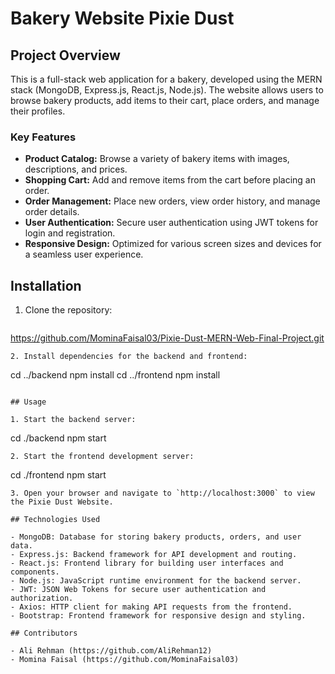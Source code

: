 # Bakery Website Pixie Dust

## Project Overview

This is a full-stack web application for a bakery, developed using the MERN stack (MongoDB, Express.js, React.js, Node.js). The website allows users to browse bakery products, add items to their cart, place orders, and manage their profiles.

### Key Features

- **Product Catalog:** Browse a variety of bakery items with images, descriptions, and prices.
- **Shopping Cart:** Add and remove items from the cart before placing an order.
- **Order Management:** Place new orders, view order history, and manage order details.
- **User Authentication:** Secure user authentication using JWT tokens for login and registration.
- **Responsive Design:** Optimized for various screen sizes and devices for a seamless user experience.

## Installation

1. Clone the repository:
   ```
  https://github.com/MominaFaisal03/Pixie-Dust-MERN-Web-Final-Project.git
   ```
2. Install dependencies for the backend and frontend:
   ```
   cd ../backend
   npm install
   cd ../frontend
   npm install
   ```

## Usage

1. Start the backend server:
   ```
   cd ./backend
   npm start
   ```
2. Start the frontend development server:
   ```
   cd ./frontend
   npm start
   ```
3. Open your browser and navigate to `http://localhost:3000` to view the Pixie Dust Website.

## Technologies Used

- MongoDB: Database for storing bakery products, orders, and user data.
- Express.js: Backend framework for API development and routing.
- React.js: Frontend library for building user interfaces and components.
- Node.js: JavaScript runtime environment for the backend server.
- JWT: JSON Web Tokens for secure user authentication and authorization.
- Axios: HTTP client for making API requests from the frontend.
- Bootstrap: Frontend framework for responsive design and styling.

## Contributors

- Ali Rehman (https://github.com/AliRehman12)
- Momina Faisal (https://github.com/MominaFaisal03)

